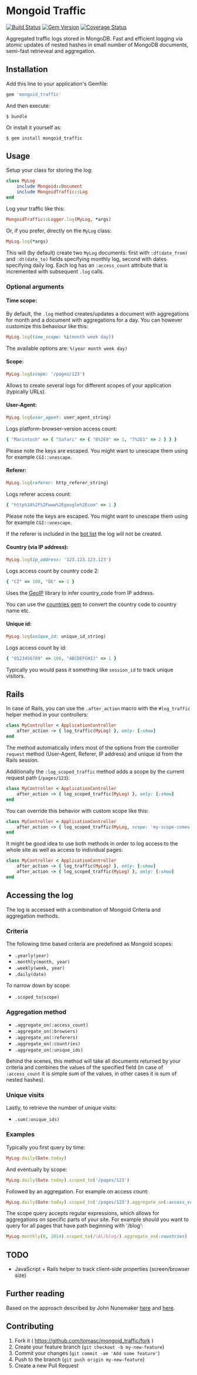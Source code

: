 # Mongoid Traffic

[![Build Status](https://travis-ci.org/tomasc/mongoid_traffic.svg)](https://travis-ci.org/tomasc/mongoid_traffic) [![Gem Version](https://badge.fury.io/rb/mongoid_traffic.svg)](http://badge.fury.io/rb/mongoid_traffic) [![Coverage Status](https://img.shields.io/coveralls/tomasc/mongoid_traffic.svg)](https://coveralls.io/r/tomasc/mongoid_traffic)

Aggregated traffic logs stored in MongoDB. Fast and efficient logging via atomic updates of nested hashes in small number of MongoDB documents, semi-fast retrieveal and aggregation.

## Installation

Add this line to your application's Gemfile:

```ruby
gem 'mongoid_traffic'
```

And then execute:

```
$ bundle
```

Or install it yourself as:

```
$ gem install mongoid_traffic
```

## Usage

Setup your class for storing the log:

```ruby
class MyLog
	include Mongoid::Document
	include MongoidTraffic::Log
end
```

Log your traffic like this:

```ruby
MongoidTraffic::Logger.log(MyLog, *args)
```

Or, if you prefer, directly on the `MyLog` class:

```ruby
MyLog.log(*args)
```

This will (by default) create two `MyLog` documents: first with `:df(date_from)` and `:dt(date_to)` fields specifying monthly log, second with dates specifying daily log. Each log has an `:access_count` attribute that is incremented with subsequent `.log` calls.

### Optional arguments

#### Time scope:

By default, the `.log` method creates/updates a document with aggregations for month and a document with aggregations for a day. You can however customize this behaviour like this:

```ruby
MyLog.log(time_scope: %i(month week day))
```

The available options are: `%(year month week day)`

#### Scope:

```ruby
MyLog.log(scope: '/pages/123')
```

Allows to create several logs for different scopes of your application (typically URLs).

#### User-Agent:

```ruby
MyLog.log(user_agent: user_agent_string)
```

Logs platform-browser-version access count:

```ruby
{ "Macintosh" => { "Safari" => { "8%2E0" => 1, "7%2E1" => 2 } } }
```

Please note the keys are escaped. You might want to unescape them using for example `CGI::unescape`.

#### Referer:

```ruby
MyLog.log(referer: http_referer_string)
```

Logs referer access count:

```ruby
{ "http%3A%2F%2Fwww%2Egoogle%2Ecom" => 1 }
```

Please note the keys are escaped. You might want to unescape them using for example `CGI::unescape`.

If the referer is included in the [bot list](http://www.user-agents.org/allagents.xml) the log will not be created.

#### Country (via IP address):

```ruby
MyLog.log(ip_address: '123.123.123.123')
```

Logs access count by country code 2:

```ruby
{ "CZ" => 100, "DE" => 1 }
```

Uses the [GeoIP](https://github.com/cjheath/geoip) library to infer country_code from IP address.

You can use the [countries gem](https://github.com/hexorx/countries) to convert the country code to country name etc.

#### Unique id:

```ruby
MyLog.log(unique_id: unique_id_string)
```

Logs access count by id:

```ruby
{ "0123456789" => 100, "ABCDEFGHIJ" => 1 }
```

Typically you would pass it something like `session_id` to track unique visitors.

## Rails

In case of Rails, you can use the `.after_action` macro with the `#log_traffic` helper method in your controllers:

```ruby
class MyController < ApplicationController
	after_action -> { log_traffic(MyLog) }, only: [:show]
end
```

The method automatically infers most of the options from the controller `request` method (User-Agent, Referer, IP address) and unique id from the Rails session.

Additionally the `:log_scoped_traffic` method adds a scope by the current request path (`/pages/123`):

```ruby
class MyController < ApplicationController
	after_action -> { log_scoped_traffic(MyLog) }, only: [:show]
end
```

You can override this behavior with custom scope like this:

```ruby
class MyController < ApplicationController
	after_action -> { log_scoped_traffic(MyLog, scope: 'my-scope-comes-here') }, only: [:show]
end
```

It might be good idea to use both methods in order to log access to the whole site as well as access to individual pages:

```ruby
class MyController < ApplicationController
	after_action -> { log_traffic(MyLog) }, only: [:show]
	after_action -> { log_scoped_traffic(MyLog) }, only: [:show]
end
```

## Accessing the log

The log is accessed with a combination of Mongoid Criteria and aggregation methods. 

### Criteria

The following time based criteria are predefined as Mongoid scopes:

* `.yearly(year)`
* `.monthly(month, year)`
* `.weekly(week, year)`
* `.daily(date)`

To narrow down by scope:

* `.scoped_to(scope)`

### Aggregation method

* `.aggregate_on(:access_count)`
* `.aggregate_on(:browsers)`
* `.aggregate_on(:referers)`
* `.aggregate_on(:countries)`
* `.aggregate_on(:unique_ids)`

Behind the scenes, this method will take all documents returned by your criteria and combines the values of the specified field (in case of `:access_count` it is simple sum of the values, in other cases it is sum of nested hashes).

### Unique visits

Lastly, to retrieve the number of unique visits:

* `.sum(:unique_ids)`

### Examples

Typically you first query by time:

```ruby
MyLog.daily(Date.today)
```

And eventually by scope:

```ruby
MyLog.daily(Date.today).scoped_to('/pages/123')
```

Followed by an aggregation. For example on access count:

```ruby
MyLog.daily(Date.today).scoped_to('/pages/123').aggregate_on(:access_count)
```

The scope query accepts regular expressions, which allows for aggregations on specific parts of your site. For example should you want to query for all pages that have path beginning with '/blog':

```ruby
MyLog.monthly(8, 2014).scoped_to(/\A\/blog/).aggregate_on(:countries)
```

## TODO

* JavaScript + Rails helper to track client-side properties (screen/browser size)

## Further reading

Based on the approach described by John Nunemaker [here](http://www.railstips.org/blog/archives/2011/06/28/counters-everywhere/) and [here](http://www.railstips.org/blog/archives/2011/07/31/counters-everywhere-part-2/).

## Contributing

1. Fork it ( https://github.com/tomasc/mongoid_traffic/fork )
2. Create your feature branch (`git checkout -b my-new-feature`)
3. Commit your changes (`git commit -am 'Add some feature'`)
4. Push to the branch (`git push origin my-new-feature`)
5. Create a new Pull Request
